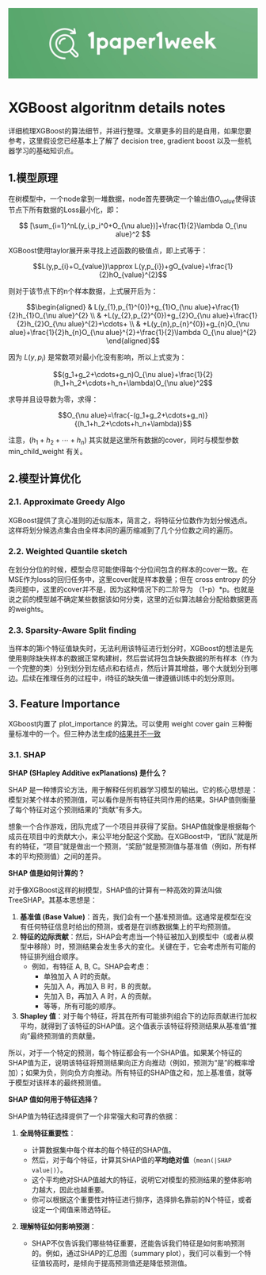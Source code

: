 ![1paper1week](../../docs/1paper1week-git.jpg)

# XGBoost algoritnm details notes

详细梳理XGBoost的算法细节，并进行整理。文章更多的目的是自用，如果您要参考，这里假设您已经基本上了解了 decision tree, gradient boost 以及一些机器学习的基础知识点。

## 1.模型原理

在树模型中，一个node拿到一堆数据，node首先要确定一个输出值$O_{\nu alue}$使得该节点下所有数据的Loss最小化，即：

$$
[\sum_{i=1}^nL(y_i,p_i^0+O_{\nu alue})]+\frac{1}{2}\lambda O_{\nu alue}^2
$$

XGBoost使用taylor展开来寻找上述函数的极值点，即上式等于：

$$L(y,p_{i}+O_{value})\approx L(y,p_{i})+gO_{value}+\frac{1}{2}hO_{value}^{2}$$

则对于该节点下的n个样本数据，上式展开后为：

$$\begin{aligned}
 & L(y_{1},p_{1}^{0})+g_{1}O_{\nu alue}+\frac{1}{2}h_{1}O_{\nu alue}^{2} \\
 & +L(y_{2},p_{2}^{0})+g_{2}O_{\nu alue}+\frac{1}{2}h_{2}O_{\nu alue}^{2}+\cdots+ \\
 & +L(y_{n},p_{n}^{0})+g_{n}O_{\nu alue}+\frac{1}{2}h_{n}O_{\nu alue}^{2}+\frac{1}{2}\lambda O_{\nu alue}^{2}
\end{aligned}$$

因为 $L(y,p_{i})$ 是常数项对最小化没有影响，所以上式变为：

$$(g_1+g_2+\cdots+g_n)O_{\nu alue}+\frac{1}{2}(h_1+h_2+\cdots+h_n+\lambda)O_{\nu alue}^2$$

求导并且设导数为零，求得：

$$O_{\nu alue}=\frac{-(g_1+g_2+\cdots+g_n)}{(h_1+h_2+\cdots+h_n+\lambda)}$$

注意，${(h_1+h_2+\cdots+h_n)}$ 其实就是这里所有数据的cover，同时与模型参数 min_child_weight 有关。

## 2.模型计算优化

### 2.1. Approximate Greedy Algo

XGBoost提供了贪心准则的近似版本，简言之，将特征分位数作为划分候选点。 这样将划分候选点集合由全样本间的遍历缩减到了几个分位数之间的遍历。

### 2.2. Weighted Quantile sketch

在划分分位的时候，模型会尽可能使得每个分位间包含的样本的cover一致。在MSE作为loss的回归任务中，这里cover就是样本数量；但在 cross entropy 的分类问题中，这里的cover并不是，因为这种情况下的二阶导为 （1-p）*p。也就是说之前的模型越不确定某些数据该如何分类，这里的近似算法越会分配给数据更高的weights。


### 2.3. Sparsity-Aware Split finding

当样本的第i个特征值缺失时，无法利用该特征进行划分时，XGBoost的想法是先使用剔除缺失样本的数据正常构建树，然后尝试将包含缺失数据的所有样本（作为一个完整的类）分别划分到左结点和右结点，然后计算其增益，哪个大就划分到哪边。后续在推理任务的过程中，i特征的缺失值一律遵循训练中的划分原则。


## 3. Feature Importance

XGboost内置了 plot_importance 的算法。可以使用 weight cover gain 三种衡量标准中的一个。但三种办法生成的[结果并不一致](https://www.jiqizhixin.com/articles/2020-09-23)

### 3.1. SHAP


**SHAP (SHapley Additive exPlanations) 是什么？**

SHAP 是一种博弈论方法，用于解释任何机器学习模型的输出。它的核心思想是：模型对某个样本的预测值，可以看作是所有特征共同作用的结果。SHAP值则衡量了每个特征对这个预测结果的“贡献”有多大。

想象一个合作游戏，团队完成了一个项目并获得了奖励。SHAP值就像是根据每个成员在项目中的贡献大小，来公平地分配这个奖励。在XGBoost中，“团队”就是所有的特征，“项目”就是做出一个预测，“奖励”就是预测值与基准值（例如，所有样本的平均预测值）之间的差异。

**SHAP 值是如何计算的？**

对于像XGBoost这样的树模型，SHAP值的计算有一种高效的算法叫做 TreeSHAP。其基本思想是：

1.  **基准值 (Base Value)**：首先，我们会有一个基准预测值。这通常是模型在没有任何特征信息时给出的预测，或者是在训练数据集上的平均预测值。
2.  **特征的边际贡献**：然后，SHAP会考虑当一个特征被加入到模型中（或者从模型中移除）时，预测结果会发生多大的变化。关键在于，它会考虑所有可能的特征排列组合顺序。
    *   例如，有特征 A, B, C。SHAP会考虑：
        *   单独加入 A 时的贡献。
        *   先加入 A，再加入 B 时，B 的贡献。
        *   先加入 B，再加入 A 时，A 的贡献。
        *   等等，所有可能的顺序。
3.  **Shapley 值**：对于每个特征，将其在所有可能排列组合下的边际贡献进行加权平均，就得到了该特征的SHAP值。这个值表示该特征将预测结果从基准值“推向”最终预测值的贡献量。

所以，对于一个特定的预测，每个特征都会有一个SHAP值。如果某个特征的SHAP值为正，说明该特征将预测结果向正方向推动（例如，预测为“是”的概率增加）；如果为负，则向负方向推动。所有特征的SHAP值之和，加上基准值，就等于模型对该样本的最终预测值。

**SHAP 值如何用于特征选择？**

SHAP值为特征选择提供了一个非常强大和可靠的依据：

1.  **全局特征重要性**：
    *   计算数据集中每个样本的每个特征的SHAP值。
    *   然后，对于每个特征，计算其SHAP值的**平均绝对值**（`mean(|SHAP value|)`）。
    *   这个平均绝对SHAP值越大的特征，说明它对模型的预测结果的整体影响力越大，因此也越重要。
    *   你可以根据这个重要性对特征进行排序，选择排名靠前的N个特征，或者设定一个阈值来筛选特征。

2.  **理解特征如何影响预测**：
    *   SHAP不仅告诉我们哪些特征重要，还能告诉我们特征是如何影响预测的。例如，通过SHAP的汇总图（summary plot），我们可以看到一个特征值较高时，是倾向于提高预测值还是降低预测值。


